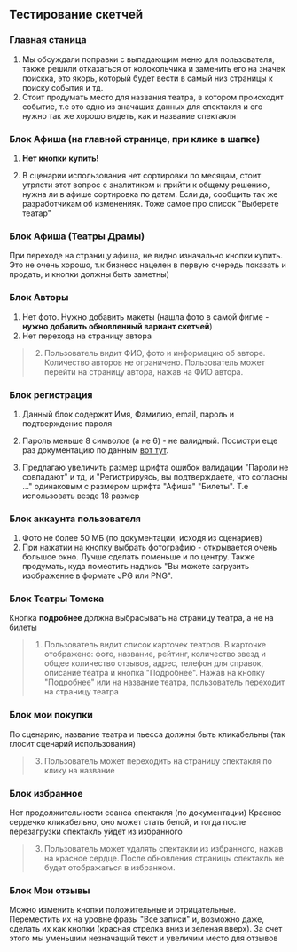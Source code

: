 ## Тестирование скетчей 

### Главная станица
1. Мы обсуждали поправки с выпадающим меню для пользователя, также решили отказаться от колокольчика и заменить его на значек поискка,
это якорь, который будет вести в самый низ страницы к поиску события и тд.
2. Стоит продумать место для названия театра, в котором происходит событие, т.е это одно из значащих данных для спектакля
и его нужно так же хорошо видеть, как и название спектакля

### Блок Афиша (на главной странице, при клике в шапке)
1. **Нет кнопки купить!**

2. В сценарии использования нет сортировки по месяцам, стоит утрясти этот вопрос с аналитиком и прийти к общему решению,
нужна ли в афише сортировка по датам. Если да, сообщить так же разработчикам об изменениях. Тоже самое про список "Выберете театар"


### Блок Афиша (Театры Драмы) 
При переходе на страницу афиша, не видно изначально кнопки купить. Это не очень хорошо, т.к
бизнесс нацелен в первую очередь показать и продать, и кнопки должны быть заметны)

### Блок Авторы
1. Нет фото. Нужно добавить макеты (нашла фото в самой фигме - **нужно добавить обновленный вариант скетчей**)
2. Нет перехода на страницу автора
> 2. Пользователь видит ФИО, фото и информацию об авторе. 
Количество авторов не ограничено. Пользователь может перейти на страницу автора, нажав на ФИО автора.

### Блок регистрация
1. Данный блок содержит Имя, Фамилию, email, пароль и подтверждение пароля

2. Пароль меньше 8 символов (а не 6) - не валидный. Посмотри еще раз документацию по данным [вот тут](https://schstp.github.io/Theater-Platform/datastorage/constraints/version_1_0_0/datastorage).
3. Предлагаю увеличить размер шрифта ошибок валидации "Пароли не совпадают" и тд, и "Регистрируясь, вы подтверждаете, что согласны ..." 
одинаковым с размером шрифта "Афиша" "Билеты". Т.е использовать везде 18 размер

### Блок аккаунта пользователя
1. Фото не более 50 МБ (по документации, исходя из сценариев) 
2. При нажатии на кнопку выбрать фотографию - открывается очень большое окно. Лучше сделать поменьше и по центру. Также продумать, 
куда поместить надпись "Вы можете загрузить изображение в формате JPG или PNG". 

### Блок Театры Томска
Кнопка **подробнее** должна выбрасывать на страницу театра, а не на билеты 
>1. Пользователь видит список карточек театров. В карточке отображено: фото, название, рейтинг, количество звезд
и общее количество отзывов, адрес, телефон для справок, описание театра и кнопка "Подробнее". 
Нажав на кнопку "Подробнее" или на название театра, пользователь переходит на страницу театра



### Блок мои покупки
По сценарию, название театра и пьесса должны быть кликабельны (так глосит сценарий использования)
>3. Пользователь может переходить на страницу спектакля по клику на название

### Блок избранное 
Нет продолжительности сеанса спектакля (по документации)
Красное сердечко кликабельно, оно может стать белой, и тогда после перезагрузки спектакль уйдет из избранного
>3. Пользователь может удалять спектакли из избранного, нажав на красное сердце. 
После обновления страницы спектакль не будет отображаться в избранном.

### Блок Мои отзывы
Можно изменить кнопки положительные и отрицательные. Переместить их на уровне фразы "Все записи" и, возможно даже,
сделать их как кнопки (красная стрелка вниз и зеленая вверх). За счет этого мы уменьшим незначащий текст и увеличим место для отзывов
